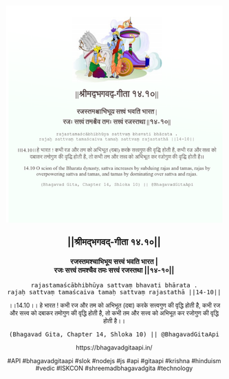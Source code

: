 <img src="../../asset/BG_14_10.png"/>
<center><h2>||श्रीमद्‍भगवद्‍-गीता १४.१०||</h2>
<h3>रजस्तमश्चाभिभूय सत्त्वं भवति भारत |<br/>रजः सत्त्वं तमश्चैव तमः सत्त्वं रजस्तथा ||१४-१०||</h3>
<pre>rajastamaścābhibhūya sattvaṃ bhavati bhārata .<br/>rajaḥ sattvaṃ tamaścaiva tamaḥ sattvaṃ rajastathā ||14-10||</pre>
<p>।।14.10।। हे भारत ! कभी रज और तम को अभिभूत (दबा) करके सत्त्वगुण की वृद्धि होती है, कभी रज और सत्त्व को दबाकर तमोगुण की वृद्धि होती है, तो कभी तम और सत्त्व को अभिभूत कर रजोगुण की वृद्धि होती है।।</p>
<pre>(Bhagavad Gita, Chapter 14, Shloka 10) || @BhagavadGitaApi</pre><p>https://bhagavadgitaapi.in/</p><p>#API #bhagavadgitaapi #slok #nodejs #js #api #gitaapi #krishna #hinduism #vedic #ISKCON #shreemadbhagavadgita #technology</p></center>